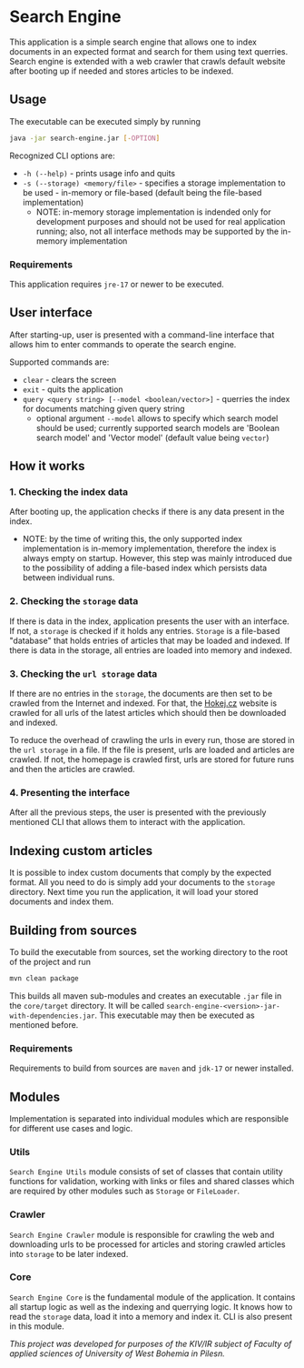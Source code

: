 # Search Engine

This application is a simple search engine that allows one to index documents in an expected format and search for them using text querries. Search engine is extended with a web crawler that crawls default website after booting up if needed and stores articles to be indexed.

## Usage

The executable can be executed simply by running 
```bash
java -jar search-engine.jar [-OPTION]
```

Recognized CLI options are:
- `-h (--help)` - prints usage info and quits
- `-s (--storage) <memory/file>` - specifies a storage implementation to be used - in-memory or file-based (default being the file-based implementation)
  - NOTE: in-memory storage implementation is indended only for development purposes and should not be used for real application running; also, not all interface methods may be supported by the in-memory implementation

### Requirements
This application requires `jre-17` or newer to be executed.

## User interface
After starting-up, user is presented with a command-line interface that allows him to enter commands to operate the search engine.

Supported commands are:
- `clear` - clears the screen
- `exit` - quits the application
- `query <query string> [--model <boolean/vector>]` - querries the index for documents matching given query string
    - optional argument `--model` allows to specify which search model should be used; currently supported search models are 'Boolean search model' and 'Vector model' (default value being `vector`)

## How it works
### 1. Checking the index data
After booting up, the application checks if there is any data present in the index.
- NOTE: by the time of writing this, the only supported index implementation is in-memory implementation, therefore the index is always empty on startup. However, this step was mainly introduced due to the possibility of adding a file-based index which persists data between individual runs.

### 2. Checking the `storage` data
If there is data in the index, application presents the user with an interface. If not, a `storage` is checked if it holds any entries. `Storage` is a file-based "database" that holds entries of articles that may be loaded and indexed. If there is data in the storage, all entries are loaded into memory and indexed.

### 3. Checking the `url storage` data
If there are no entries in the `storage`, the documents are then set to be crawled from the Internet and indexed. For that, the [Hokej.cz](https://hokej.cz) website is crawled for all urls of the latest articles which should then be downloaded and indexed.

To reduce the overhead of crawling the urls in every run, those are stored in the `url storage` in a file. If the file is present, urls are loaded and articles are crawled. If not, the homepage is crawled first, urls are stored for future runs and then the articles are crawled.

### 4. Presenting the interface
After all the previous steps, the user is presented with the previously mentioned CLI that allows them to interact with the application.

## Indexing custom articles
It is possible to index custom documents that comply by the expected format. All you need to do is simply add your documents to the `storage` directory. Next time you run the application, it will load your stored documents and index them.

## Building from sources
To build the executable from sources, set the working directory to the root of the project and run

```bash
mvn clean package
```
This builds all maven sub-modules and creates an executable `.jar` file in the `core/target` directory. It will be called `search-engine-<version>-jar-with-dependencies.jar`. This executable may then be executed as mentioned before.

### Requirements
Requirements to build from sources are `maven` and `jdk-17` or newer installed.

## Modules
Implementation is separated into individual modules which are responsible for different use cases and logic.

### Utils
`Search Engine Utils` module consists of set of classes that contain utility functions for validation, working with links or files and shared classes which are required by other modules such as `Storage` or `FileLoader`.

### Crawler
`Search Engine Crawler` module is responsible for crawling the web and downloading urls to be processed for articles and storing crawled articles into `storage` to be later indexed.

### Core
`Search Engine Core` is the fundamental module of the application. It contains all startup logic as well as the indexing and querrying logic. It knows how to read the `storage` data, load it into a memory and index it. CLI is also present in this module.

*This project was developed for purposes of the KIV/IR subject of Faculty of applied sciences of University of West Bohemia in Pilesn.*